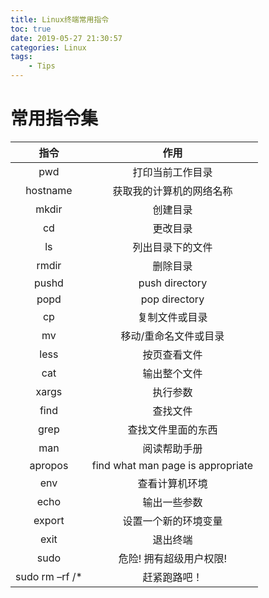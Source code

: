 ```yaml
---
title: Linux终端常用指令
toc: true
date: 2019-05-27 21:30:57
categories: Linux
tags: 
    - Tips
---
```


# 常用指令集
指令 | 作用
:-: | :-:
pwd | 打印当前工作目录
hostname | 获取我的计算机的网络名称
mkdir | 创建目录
cd | 更改目录
ls | 列出目录下的文件
rmdir | 删除目录
pushd | push directory
popd | pop directory
cp | 复制文件或目录
mv | 移动/重命名文件或目录
less | 按页查看文件
cat | 输出整个文件
xargs | 执行参数
find | 查找文件
grep | 查找文件里面的东西
man | 阅读帮助手册
apropos | find what man page is appropriate
env | 查看计算机环境
echo | 输出一些参数
export | 设置一个新的环境变量
exit | 退出终端
sudo | 危险! 拥有超级用户权限!
sudo rm –rf /* | 赶紧跑路吧！
